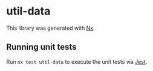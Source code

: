 # util-data

This library was generated with [Nx](https://nx.dev).

## Running unit tests

Run `nx test util-data` to execute the unit tests via [Jest](https://jestjs.io).

